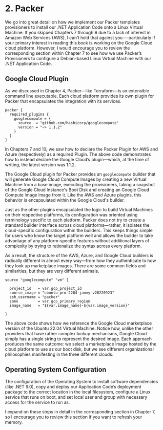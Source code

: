# 2. Packer

We go into great detail on how we implement our Packer templates provisioners to install our .NET Application Code onto a Linux Virtual Machine. If you skipped Chapters 7 through 9 due to a lack of interest in Amazon Web Services (AWS), I can’t hold that against you-—particularly if your primary interest in reading this book is working on the Google Cloud cloud platform. However, I would encourage you to review the corresponding section within Chapter 7 to see how we use Packer’s Provisioners to configure a Debian-based Linux Virtual Machine with our .NET Application Code.

## Google Cloud Plugin

As we discussed in Chapter 4, Packer—like Terraform—is an extensible command line executable. Each cloud platform provides its own plugin for Packer that encapsulates the integration with its services.

	packer {
	  required_plugins {
	    googlecompute = {
	      source  = "github.com/hashicorp/googlecompute"
	      version = "~> 1.1.2"
	    }
	  }
	}

In Chapters 7 and 10, we saw how to declare the Packer Plugin for AWS and Azure (respectively) as a required Plugin. The above code demonstrates how to instead declare the Google Cloud’s plugin—which, at the time of writing, the latest version was 1.1.2.

The Google Cloud plugin for Packer provides an `googlecompute` builder that will generate Google Cloud Compute Images by creating a new Virtual Machine from a base image, executing the provisioners, taking a snapshot of the Google Cloud Instance's Boot Disk and creating an Google Cloud Compute Image Image from it. Like the AWS and Azure plugins, this behavior is encapsulated within the Google Cloud's builder.

Just as the other plugins encapsulated the logic to build Virtual Machines on their respective platforms, its configuration was oriented using terminology specific to each platform. Packer does not try to create a standard builder interface across cloud platforms—rather, it isolates the cloud-specific configuration within the builders. This keeps things simple for users who know the target platform well and allows the builder to take advantage of any platform-specific features without additional layers of complexity by trying to rationalize the syntax across every platform. 

As a result, the structure of the AWS, Azure, and Google Cloud builders is radically different in almost every way—from how they authenticate to how they look up marketplace images. There are some common fields and similarities, but they are very different animals.


	source "googlecompute" "vm" {
	
	  project_id   = var.gcp_project_id
	  source_image = "ubuntu-pro-2204-jammy-v20220923"
	  ssh_username = "packer"
	  zone         = var.gcp_primary_region
	  image_name   = "${var.image_name}-${var.image_version}"
	
	}

The above code shows how we reference the Google Cloud marketplace version of the Ubuntu 22.04 Virtual Machine. Notice how, unlike the other providers that have rather complex lookup mechanisms, Google Cloud simply has a single string to represent the desired image. Each approach produces the same outcome: we select a marketplace image hosted by the cloud platform to use as our boot disk, but we see different organizational philosophies manifesting in the three different clouds.

## Operating System Configuration

The configuration of the Operating System to install software dependencies (like .NET 6.0), copy and deploy our Application Code’s deployment package to the correct location in the local filesystem, configure a Linux service that runs on boot, and set local user and group with necessary access for the service to run as. 

I expand on these steps in detail in the corresponding section in Chapter 7, so I encourage you to review this section if you want to refresh your memory.